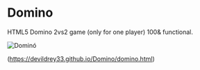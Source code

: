 # Domino
HTML5 Domino 2vs2 game (only for one player) 100& functional.

![Dominó](https://devildrey33.github.io/Graficos/250x200_Domino.png)

(https://devildrey33.github.io/Domino/domino.html)
